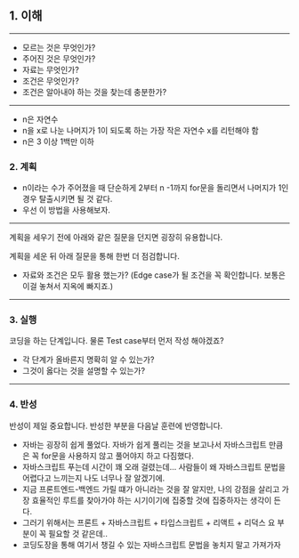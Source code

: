 ## 1. 이해

---
- 모르는 것은 무엇인가?
- 주어진 것은 무엇인가?
- 자료는 무엇인가?
- 조건은 무엇인가?
- 조건은 알아내야 하는 것을 찾는데 충분한가?
---
- n은 자연수
- n을 x로 나눈 나머지가 1이 되도록 하는 가장 작은 자연수 x를 리턴해야 함
- n은 3 이상 1백만 이하

### 2. 계획
- n이라는 수가 주어졌을 때 단순하게 2부터 n -1까지 for문을 돌리면서 나머지가 1인 경우 탈출시키면 될 것 같다.
- 우선 이 방법을 사용해보자.

---
계획을 세우기 전에 아래와 같은 질문을 던지면 굉장히 유용합니다.

계획을 세운 뒤 아래 질문을 통해 한번 더 점검합니다.

- 자료와 조건은 모두 활용 했는가? (Edge case가 될 조건을 꼭 확인합니다. 보통은 이걸 놓쳐서 지옥에 빠지죠.)
---

### 3. 실행

코딩을 하는 단계입니다. 물론 Test case부터 먼저 작성 해야겠죠?

- 각 단계가 올바른지 명확히 알 수 있는가?
- 그것이 옳다는 것을 설명할 수 있는가?

---

### 4. 반성

반성이 제일 중요합니다. 반성한 부분을 다음날 훈련에 반영합니다.
- 자바는 굉장히 쉽게 풀었다. 자바가 쉽게 풀리는 것을 보고나서 자바스크립트 만큼은 꼭 for문을 사용하지 않고 풀어야지 하고 다짐했다.
- 자바스크립트 푸는데 시간이 꽤 오래 걸렸는데... 사람들이 왜 자바스크립트 문법을 어렵다고 느끼는지 나도 너무나 잘 알겠기에.
- 지금 프론트엔드-백엔드 가릴 떄가 아니라는 것을 잘 알지만, 나의 강점을 살리고 가장 효율적인 루트를 찾아가야 하는 시기이기에 집중할 것에 집중하자는 생각이 든다.
- 그러기 위해서는 프론트 + 자바스크립트 + 타입스크립트 + 리액트 + 리덕스 요 부분이 꼭 필요할 것 같은데..
- 코딩도장을 통해 여기서 챙길 수 있는 자바스크립트 문법을 놓치지 말고 가져가자

